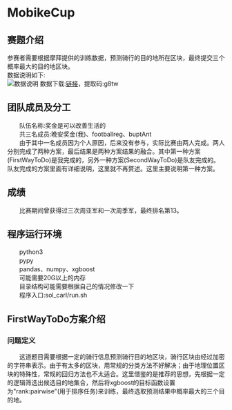 # MobikeCup
## 赛题介绍
参赛者需要根据摩拜提供的训练数据，预测骑行的目的地所在区块，最终提交三个概率最大的目的地区块。</br>
数据说明如下:</br>
![数据说明](http://orvltx8rw.bkt.clouddn.com/github/2.png "数据说明")
数据下载:[链接](https://pan.baidu.com/s/1bpjOqa7)，提取码:g8tw</br>
## 团队成员及分工
　　队伍名称:奖金是可以改善生活的</br>
　　共三名成员:晚安奖金(我)、footballreg、buptAnt</br>
　　由于其中一名成员因为个人原因，后来没有参与，实际比赛由两人完成。两人分别完成了两种方案，最后结果是两种方案结果的融合。其中第一种方案(FirstWayToDo)是我完成的，另外一种方案(SecondWayToDo)是队友完成的。队友完成的方案里面有详细说明，这里就不再赘述。这里主要说明第一种方案。</br>
## 成绩
　　比赛期间曾获得过三次周亚军和一次周季军，最终排名第13。</br>
## 程序运行环境
　　python3</br>
　　pypy</br>
　　pandas、numpy、xgboost</br>
　　可能需要20G以上的内存</br>
　　目录结构可能需要根据自己的情况修改一下</br>
　　程序入口:sol_carl/run.sh
## FirstWayToDo方案介绍
### 问题定义
　　这道题目需要根据一定的骑行信息预测骑行目的地区块，骑行区块由经过加密的字符串表示。由于有太多的区块，用常规的分类方法不好解决；由于地理位置区块的特殊性，常规的回归方法也不太适合。这里借鉴的是推荐的思想，先根据一定的逻辑筛选出候选目的地集合，然后将xgboost的目标函数设置为"rank:pairwise"(用于排序任务)来训练，最终选取预测结果中概率最大的三个目的地。

